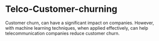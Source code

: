 # Telco-Customer-churning
Customer churn, can have a significant impact on companies. However, with machine learning techniques, when applied effectively, can help telecommunication companies reduce customer churn.
